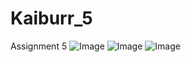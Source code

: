 # Kaiburr_5
Assignment 5
![Image](https://github.com/user-attachments/assets/72501b59-48d6-49e5-8d2a-9ab78de8e6f3)
![Image](https://github.com/user-attachments/assets/8bf7c60c-8874-4af7-b6ac-acc31571fa64)
![Image](https://github.com/user-attachments/assets/321e3306-21dc-4e92-95c3-e0f9ac87ab26)
